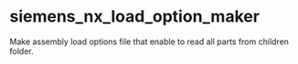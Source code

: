 # siemens_nx_load_option_maker
Make assembly load options file that enable to read all parts from children folder.
